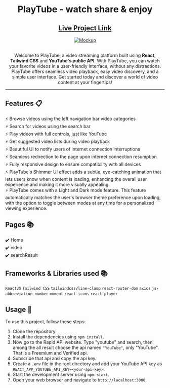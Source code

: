 <div align="center">

<h1><strong>PlayTube</strong> - watch share & enjoy</h1>

<h2>
  <a href="">Live Project Link</a>
</h2>

<div align="center">
  <a href="https://playtube-eight.vercel.app/">
    <img alt="Mockup" src="" />
  </a>
</div>

<br/>

<P>Welcome to PlayTube, a video streaming platform built using <strong>React</strong>, <strong>Tailwind CSS</strong> and <strong>YouTube's public API</strong>. With PlayTube, you can watch your favorite videos in a user-friendly interface, without any distractions. PlayTube offers seamless video playback, easy video discovery, and a simple user interface. Get started today and discover a world of video content at your fingertips!</p>

</div>

---

## Features 📋

⚡️ Browse videos using the left navigation bar video categories\
⚡️ Search for videos using the search bar\
⚡️ Play videos with full controls, just like YouTube\
⚡️ Get suggested video lists during video playback\
⚡️ Beautiful UI to notify users of internet connection interruptions\
⚡️ Seamless redirection to the page upon internet connection resumption\
⚡️ Fully responsive design to ensure compatibility with all devices\
⚡️ PlayTube's Shimmer UI effect adds a subtle, eye-catching animation that lets users know when content is loading, enhancing the overall user experience and making it more visually appealing.\
⚡️ PlayTube comes with a Light and Dark mode feature. This feature automatically matches the user's browser theme preference upon loading, with the option to toggle between modes at any time for a personalized viewing experience.

## Pages 📚

✔️ Home\
✔️ video\
✔️ searchResult

## Frameworks & Libraries used 📚

`ReactJS` `Tailwind CSS` `tailwindcss/line-clamp` `react-router-dom` `axios` `js-abbreviation-number` `moment` `react-icons` `react-player`

## Usage 🍕

To use this project, follow these steps:

1. Clone the repository.
2. Install the dependencies using `npm install`.
3. Now go to the Rapid API website. Type "youtube" and search, then among the all result choose the api named `"YouTube"`, only "YouTube". That is a Freemium and Verified api.
4. Subscribe that api and copy the api key.
5. Create a `.env` file in the root directory and add your YouTube API key as `REACT_APP_YOUTUBE_API_KEY=<your-api-key>`.
6. Start the development server using `npm start`.
7. Open your web browser and navigate to `http://localhost:3000`.
